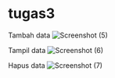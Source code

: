 # tugas3

Tambah data
![Screenshot (5)](https://user-images.githubusercontent.com/82139022/163536544-398f606e-c9c5-4967-a0fc-caf69abf15d4.png)

Tampil data
![Screenshot (6)](https://user-images.githubusercontent.com/82139022/163536590-7968a7ec-09a5-4a60-8413-2d60e2668dbe.png)

Hapus data
![Screenshot (7)](https://user-images.githubusercontent.com/82139022/163536628-969afb5b-f1ce-4339-a06a-326b789480c5.png)
